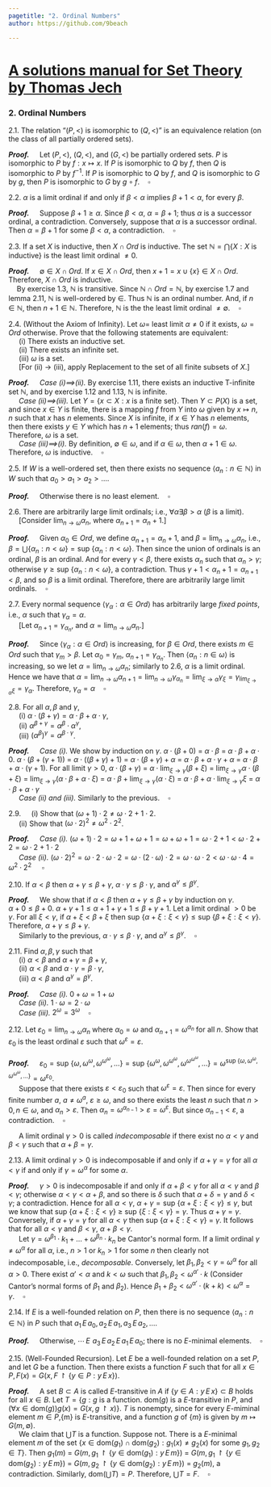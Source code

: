 ```yaml
---
pagetitle: "2. Ordinal Numbers"
author: https://github.com/9beach

---
```

# [A solutions manual for Set Theory by Thomas Jech](README.md)
### 2. Ordinal Numbers

<span id="2.1">2.1.</span> The relation “$(P,<)$ is isomorphic to $(Q,<)$” is an equivalence
relation (on the class of all partially ordered sets).

**_Proof._**&nbsp;$\quad$Let $(P, <)$, $(Q, <)$, and $(G, <)$ be partially
ordered sets. $P$ is isomorphic to $P$ by $f:x\mapsto x$. If $P$ is
isomorphic to $Q$ by $f$, then $Q$ is isomorphic to $P$ by $f^{-1}$. If
$P$ is isomorphic to $Q$ by $f$, and $Q$ is isomorphic to $G$ by $g$,
then $P$ is isomorphic to $G$ by $g\circ f$.$\quad\square$

<span id="2.2">2.2.</span> $\alpha$ is a limit ordinal if and only if $\beta <\alpha$ implies
$\beta+1<\alpha$, for every $\beta$.

**_Proof._**&nbsp;$\quad$Suppose $\beta+1\ge\alpha$. Since $\beta <\alpha$,
$\alpha =\beta + 1$; thus $\alpha$ is a successor ordinal, a contradiction.
Conversely, suppose that $\alpha$ is a successor ordinal. Then
$\alpha=\beta+1$ for some $\beta<\alpha$, a contradiction.$\quad\square$

<span id="2.3">2.3.</span> If a set $X$ is inductive, then $X\cap Ord$ is inductive. The set
$\mathbb{N} =\bigcap\{X : X\text{ is inductive}\}$ is the least limit
ordinal $\neq 0$.

**_Proof._**&nbsp;$\quad$$\emptyset\in X\cap Ord$. If $x\in X\cap Ord$,
then $x + 1 = x\cup\{x\}\in X\cap Ord$. Therefore, $X\cap Ord$ is
inductive.\
$\quad$By exercise 1.3, $\mathbb{N}$ is transitive. Since $\mathbb{N}
\cap Ord=\mathbb{N}$, by exercise 1.7 and lemma 2.11, $\mathbb{N}$ is
well-ordered by $\in$. Thus $\mathbb{N}$ is an ordinal number. And,
if $n\in\mathbb{N}$, then $n + 1\in\mathbb{N}$. Therefore, $\mathbb{N}$
is the the least limit ordinal $\neq\emptyset$.$\quad\square$

<span id="2.4">2.4.</span> (Without the Axiom of Infinity). Let $\omega =$ least limit $\alpha
\neq 0$ if it exists, $\omega = Ord$ otherwise. Prove that the following
statements are equivalent:\
&nbsp;$\quad$(i) There exists an inductive set.\
&nbsp;$\quad$(ii) There exists an infinite set.\
&nbsp;$\quad$(iii) $\omega$ is a set.\
&nbsp;$\quad$[For (ii) $\to$ (iii), apply Replacement to the set of all
finite subsets of $X$.]

**_Proof._**&nbsp;$\quad$_Case (i)$\implies$(ii)._ By exercise 1.11, there
exists an inductive T-infinite set $\mathbb{N}$, and by exercise 1.12 and
1.13, $\mathbb{N}$ is infinite.\
&nbsp;$\quad$_Case (ii)$\implies$(iii)._ Let $Y =\{x\subset X : x\text{ is a
finite set}\}$. Then $Y\subset P(X)$ is a set, and since $x\in Y$ is finite,
there is a mapping $f$ from $Y$ into $\omega$ given by $x\mapsto n$, $n$
such that $x$ has $n$ elements. Since $X$ is infinite, if $x\in Y$ has $n$
elements, then there exists $y\in Y$ which has $n+1$ elements; thus
$ran(f) =\omega$. Therefore, $\omega$ is a set.\
&nbsp;$\quad$_Case (iii)$\implies$(i)._ By definition, $\emptyset\in\omega$,
and if $\alpha\in\omega$, then $\alpha+1\in\omega$. Therefore, $\omega$ is
inductive.$\quad\square$

<span id="2.5">2.5.</span> If $W$ is a well-ordered set, then there exists no sequence
$\langle a_n : n\in\mathbb{N}\rangle$ in $W$ such that
$a_0 >a_1 >a_2 >\ldots.$

**_Proof._**&nbsp;$\quad$Otherwise there is no least element.$\quad\square$

<span id="2.6">2.6.</span> There are arbitrarily large limit ordinals; i.e., $\forall\alpha\exists
\beta >\alpha$ ($\beta$ is a limit).\
&nbsp;$\quad$[Consider $\lim_{n\to\omega}\alpha_n$, where $\alpha_{n+1} =
\alpha_n + 1$.]

**_Proof._**&nbsp;$\quad$Given $\alpha_0\in Ord$,
we define $\alpha_{n+1} =\alpha_n+1$, and $\beta=\lim_{n\to
\omega}\alpha_n$, i.e., $\beta=\bigcup\{\alpha_n:n<\omega\}=\text{sup }
\{\alpha_n:n<\omega\}$. Then since the union of ordinals is an ordinal,
$\beta$ is an ordinal. And for every $\gamma <\beta$, there exists
$\alpha_n$ such that $\alpha_n>\gamma$; otherwise $\gamma\ge\text{sup }
\{\alpha_n:n<\omega\}$, a contradiction.
Thus $\gamma+1<\alpha_n+1=\alpha_{n+1}<\beta$, and so
$\beta$ is a limit ordinal. Therefore, there are arbitrarily large limit ordinals.$\quad\square$

<span id="2.7">2.7.</span> Every normal sequence $\langle\gamma_\alpha :\alpha\in Ord\rangle$ has
arbitrarily large _fixed points_, i.e., $\alpha$ such that $\gamma_\alpha =
\alpha$.\
&nbsp;$\quad$[Let $\alpha_{n+1}=\gamma_{\alpha_n}$, and $\alpha=\lim_{n\to
\omega}\alpha_n$.]

**_Proof._**&nbsp;$\quad$Since $\langle\gamma_\alpha :\alpha\in Ord\rangle$
is increasing, for $\beta\in Ord$, there exists $m\in Ord$ such that
$\gamma_m>\beta$.
Let $\alpha_0=\gamma_m$, $\alpha_{n+1}=\gamma_{\alpha_n}$. Then
$\langle\alpha_n:n\in\omega\rangle$ is increasing, so we let
$\alpha=\lim_{n\to\omega}\alpha_n$;
similarly to 2.6, $\alpha$ is a limit ordinal. Hence we have that
$\alpha=\lim_{n\to\omega}\alpha_{n+1}=
\lim_{n\to\omega}\gamma_{\alpha_{n}}=\lim_{\xi\to\alpha}\gamma_\xi=
\gamma_{\lim_{\xi\to\alpha}\xi}=\gamma_\alpha$. Therefore,
$\gamma_\alpha =\alpha$$\quad\square$

<span id="2.8">2.8.</span> For all $\alpha,\beta$ and $\gamma$,\
&nbsp;$\quad$(i) $\alpha\cdot(\beta+\gamma)=\alpha\cdot\beta+
\alpha\cdot\gamma$,\
&nbsp;$\quad$(ii) $\alpha^{\beta+\gamma}=\alpha^{\beta}\cdot\alpha^{\gamma}$,\
&nbsp;$\quad$(iii) $(\alpha^{\beta})^{\gamma} =\alpha^{\beta\cdot\gamma}$.

**_Proof._**&nbsp;$\quad$_Case (i)._ We show by induction on $\gamma$.
$\alpha\cdot(\beta+0)$ $=$ $\alpha\cdot\beta$ $=$ $\alpha\cdot\beta +
\alpha\cdot 0$.
$\alpha\cdot(\beta+(\gamma+1))$ $=$ $\alpha\cdot((\beta+\gamma)+1)$ $=$
$\alpha\cdot(\beta+\gamma)+\alpha$ $=$ $\alpha\cdot\beta+
\alpha\cdot\gamma +\alpha$ $=$ $\alpha\cdot\beta+\alpha\cdot(\gamma+1)$.
For all limit $\gamma > 0$, $\alpha\cdot(\beta+\gamma)$ $=$
$\alpha\cdot\lim_{\xi\to\gamma}(\beta+\xi)$ $=$
$\lim_{\xi\to\gamma}\alpha\cdot(\beta+\xi)$ $=$
$\lim_{\xi\to\gamma}(\alpha\cdot\beta+\alpha\cdot\xi)$ $=$
$\alpha\cdot\beta+\lim_{\xi\to\gamma}(\alpha\cdot\xi)$
$=$ $\alpha\cdot\beta+\alpha\cdot\lim_{\xi\to\gamma}\xi$ $=$ $\alpha\cdot\beta+
\alpha\cdot\gamma$\
&nbsp;$\quad$_Case (ii) and (iii)._ Similarly to the previous.$\quad\square$

<span id="2.9">2.9.</span>&nbsp;$\quad$(i) Show that $(\omega+1)\cdot 2\neq\omega\cdot 2+1\cdot 2$.\
&nbsp;$\quad$(ii) Show that $(\omega\cdot 2)^2\neq\omega^2\cdot 2^2$.

**_Proof._**&nbsp;$\quad$_Case (i)._ $(\omega+1)\cdot 2=\omega+1+\omega
+1=\omega+\omega+1=\omega\cdot 2 + 1 <\omega\cdot 2 + 2 =\omega\cdot 2
+1\cdot 2$\
&nbsp;$\quad$_Case (ii)._ $(\omega\cdot 2)^2=\omega\cdot 2\cdot\omega\cdot
2=\omega\cdot (2\cdot\omega)\cdot 2=\omega\cdot\omega\cdot 2<\omega\cdot\omega\cdot 4=\omega^2\cdot 2^2$
 $\quad\square$

<span id="2.10">2.10.</span> If $\alpha<\beta$ then $\alpha+\gamma\le\beta+\gamma$, $\alpha
\cdot\gamma\le\beta\cdot\gamma$, and $\alpha^{\gamma}\le\beta^{\gamma}$.

**_Proof._**&nbsp;$\quad$We show that if $\alpha<\beta$ then
$\alpha+\gamma\le\beta+\gamma$ by induction on $\gamma$.\
$\alpha+0\le\beta+0$. $\alpha+\gamma+1\le\alpha+1+\gamma+1
\le\beta+\gamma+1$. Let a limit ordinal $> 0$ be $\gamma$.
For all $\xi<\gamma$, if $\alpha +\xi <\beta +\xi$ then
$\text{sup }\{\alpha +\xi :\xi<\gamma\}\le\text{sup }\{\beta +
\xi :\xi<\gamma\}$. Therefore, $\alpha+\gamma\le\beta+\gamma$.\
&nbsp;$\quad$Similarly to the previous, $\alpha
\cdot\gamma\le\beta\cdot\gamma$, and $\alpha^{\gamma}\le
\beta^{\gamma}$.$\quad\square$

<span id="2.11">2.11.</span> Find $\alpha,\beta,\gamma$ such that\
&nbsp;$\quad$(i) $\alpha <\beta$ and $\alpha +\gamma =\beta +\gamma$,\
&nbsp;$\quad$(ii) $\alpha <\beta$ and $\alpha\cdot\gamma=\beta\cdot\gamma$,\
&nbsp;$\quad$(iii) $\alpha <\beta$ and $\alpha^{\gamma}=\beta^{\gamma}$.

**_Proof._**&nbsp;$\quad$_Case (i)._ $0+\omega=1+\omega$\
&nbsp;$\quad$_Case (ii)._ $1\cdot\omega=2\cdot\omega$\
&nbsp;$\quad$_Case (iii)._ $2^{\omega}=3^{\omega}$$\quad\square$

<span id="2.12">2.12.</span> Let $\varepsilon_0 =\lim_{n\to\omega}\alpha_n$ where $\alpha_0 =
\omega$ and $\alpha_{n+1} =\omega^{\alpha_n}$ for all $n$. Show that
$\varepsilon_0$ is the least ordinal $\varepsilon$ such that
$\omega^{\varepsilon}=\varepsilon$.

**_Proof._**&nbsp;$\quad$$\varepsilon_0=\text{sup }\{\omega,\omega^\omega,
\omega^{\omega^\omega},\ldots\}=\text{sup }\{\omega^\omega,
\omega^{\omega^\omega},\omega^{\omega^{\omega^\omega}},\ldots\}=
\omega^{\text{sup }\{\omega,\omega^\omega,
\omega^{\omega^\omega},\ldots\}}=\omega^{\varepsilon_0}$.\
&nbsp;$\quad$Suppose that there exists $\varepsilon <\varepsilon_0$
such that $\omega^{\varepsilon}=\varepsilon$. Then since for every finite
number $a$, $a\neq\omega^a$, $\varepsilon\ge\omega$, and so there
exists the least $n$ such that $n>0, n\in\omega$, and $\alpha_n >
\varepsilon$. Then
$\alpha_n=\omega^{\alpha_{n-1}}>\varepsilon=\omega^\varepsilon$. But
since $\alpha_{n-1}<\varepsilon$, a contradiction.$\quad\square$

&nbsp;$\quad$A limit ordinal $\gamma > 0$ is called _indecomposable_ if
there exist no $\alpha <\gamma$ and $\beta <\gamma$ such that
$\alpha+\beta=\gamma$.

<span id="2.13">2.13.</span> A limit ordinal $\gamma > 0$ is indecomposable if and only if $\alpha
+\gamma =\gamma$ for all $\alpha <\gamma$ if and only if $\gamma
=\omega^{\alpha}$ for some $\alpha$.

**_Proof._**&nbsp;$\quad$$\gamma > 0$ is indecomposable
if and only if $\alpha+\beta<\gamma$ for all
$\alpha <\gamma$ and $\beta <\gamma$; otherwise
$\alpha<\gamma<\alpha+\beta$, and so there is $\delta$ such that
$\alpha+\delta=\gamma$ and $\delta<\gamma$; a contradiction. Hence
for all $\alpha <\gamma$, $\alpha+\gamma=\text{sup }\{\alpha+\xi :\xi <
\gamma\}\le\gamma$, but we know that $\text{sup }\{\alpha+\xi :\xi <
\gamma\}$ $\ge$ $\text{sup }\{\xi :\xi <\gamma\}=\gamma$. Thus $\alpha
+\gamma=\gamma$. Conversely, if
$\alpha +\gamma =\gamma$ for all $\alpha <\gamma$ then
$\text{sup }\{\alpha+\xi :\xi <\gamma\}$ $=$ $\gamma$. It follows that
for all $\alpha <\gamma$ and $\beta <\gamma$, $\alpha+\beta<\gamma$.\
&nbsp;$\quad$Let $\gamma=\omega^{\beta_1}\cdot k_1
+\ldots+\omega^{\beta_n}\cdot k_n$ be Cantor's normal form.
If a limit ordinal $\gamma\ne\omega^\alpha$ for
all $\alpha$, i.e., $n>1$ or $k_n>1$ for some $n$ then clearly not indecomposable, i.e.,
_decomposable_.
Conversely, let $\beta_1,\beta_2<\gamma=\omega^\alpha$ for all $\alpha>0$.
There exist $\alpha'<\alpha$ and $k<\omega$ such
that $\beta_1,\beta_2<\omega^{\alpha'}\cdot k$ (Consider Cantor’s
normal forms of $\beta_1$ and $\beta_2$). Hence $\beta_1 +\beta_2 <
\omega^{\alpha'}\cdot (k+k) <\omega^\alpha=\gamma$.$\quad\square$

<span id="2.14">2.14.</span> If $E$ is a well-founded relation on $P$, then there is no sequence
$\langle a_n : n\in\mathbb{N}\rangle$ in $P$ such that $a_1\,E\,a_0,
\,a_2\,E\,a_1,\,a_3\,E\,a_2,\,\ldots$.

**_Proof._**&nbsp;$\quad$Otherwise, $\cdots\,E\,\,a_3\,E\,a_2\,E\,a_1\,E\,
a_0$; there is no $E$-minimal elements.$\quad\square$

<span id="2.15">2.15.</span> (Well-Founded Recursion). Let $E$ be a well-founded relation on a set
$P$, and let $G$ be a function. Then there exists a function $F$ such that
for all $x\in P, F(x)=G(x,F\upharpoonright\{y\in P:y\,E\,x\})$.

**_Proof._**&nbsp;$\quad$A set $B\subset A$ is called $E$-transitive in $A$
if $\{y\in A:y\,E\,x\}\subset B$ holds for all $x\in B$. Let $T =\{g : g$
is a function. $\text{dom}(g)$ is a $E$-transitive in $P$, and
$(\forall x\in\text{dom}(g))g(x) = G(x, g\upharpoonright x)\}$.
$T$ is nonempty, since for every $E$-miminal element $m\in P$,\{m\} is
$E$-transitive, and a function $g$ of $\{m\}$ is given by $m\mapsto G(m,
\emptyset)$.\
&nbsp;$\quad$We claim that $\bigcup T$ is a function. Suppose not.
There is a $E$-minimal element $m$ of the set
$\{x\in\text{dom}(g_1)\cap\text{dom}(g_2) : g_1(x)\neq g_2(x)$
for some $g_1, g_2\in T\}$.
Then $g_1(m)$ $=$ $G(m, g_1\upharpoonright\{y\in\text{dom}(g_1): y\,E\,m\})$ $=$
$G(m, g_1\upharpoonright\{y\in\text{dom}(g_2): y\,E\,m\})$ $=$
$G(m, g_2\upharpoonright\{y\in\text{dom}(g_2): y\,E\,m\})$ $=$
$g_2(m)$,
a contradiction. Similarly, dom($\bigcup T)=P$. Therefore,
$\bigcup T=F$.$\quad\square$
